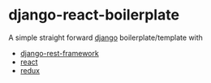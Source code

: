 # django-react-boilerplate

A simple straight forward [django](https://www.djangoproject.com/) boilerplate/template with 
- [django-rest-framework](https://www.django-rest-framework.org/)
- [react](https://reactjs.org/)
- [redux](https://redux.js.org/)